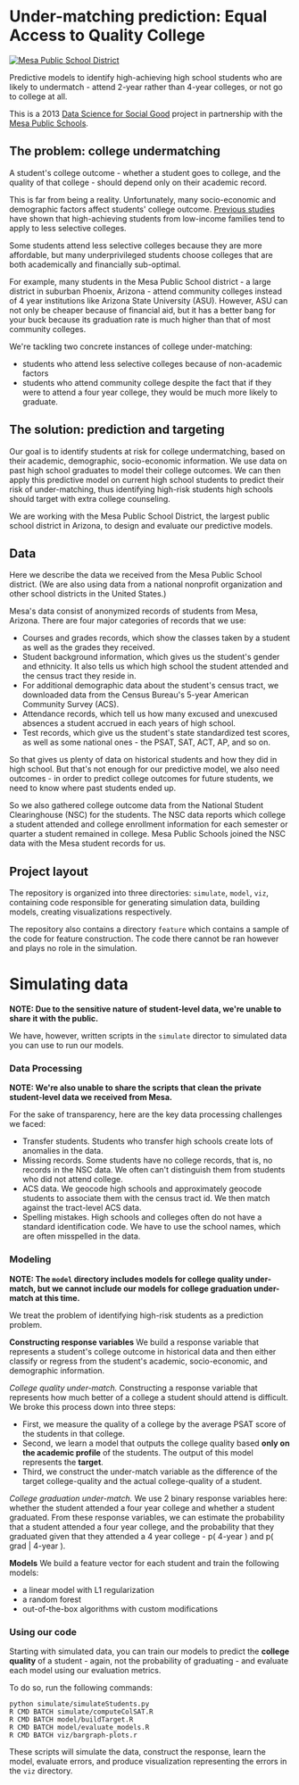 # Under-matching prediction: Equal Access to Quality College
[![Mesa Public School District](http://dssg.io/img/partners/mesa.png)](http://www.mpsaz.org)

Predictive models to identify high-achieving high school students who are likely to undermatch - attend 2-year rather than 4-year colleges, or not go to college at all.

This is a 2013 [Data Science for Social Good](http://www.dssg.io) project in partnership with the [Mesa Public Schools](http://www.mpsaz.org).

## The problem: college undermatching

A student's college outcome - whether a student goes to college, and the quality of that college - should depend only on their academic record. 

This is far from being a reality. Unfortunately, many socio-economic and demographic factors affect students' college outcome. [Previous studies](http://www.brookings.edu/~/media/projects/bpea/spring%202013/2013a_hoxby.pdf) have shown that high-achieving students from low-income families tend to apply to less selective colleges. 

Some students attend less selective colleges because they are more affordable, but many underprivileged students choose colleges that are both academically and financially sub-optimal. 

For example, many students in the Mesa Public School district - a large district in suburban Phoenix, Arizona - attend community colleges instead of 4 year institutions like Arizona State University (ASU). However, ASU can not only be cheaper because of financial aid, but it has a better bang for your buck because its graduation rate is much higher than that of most community colleges.

We're tackling two concrete instances of college under-matching:
* students who attend less selective colleges because of non-academic factors
* students who attend community college despite the fact that if they were to attend a four year college, they would be much more likely to graduate. 

## The solution: prediction and targeting
Our goal is to identify students at risk for college undermatching, based on their academic, demographic, socio-economic information. We use data on past high school graduates to model their college outcomes. We can then apply this predictive model on current high school students to predict their risk of under-matching, thus identifying high-risk students high schools should target with extra college counseling. 

We are working with the Mesa Public School District, the largest public school district in Arizona, to design and evaluate our predictive models.  

## Data
Here we describe the data we received from the Mesa Public School district. (We are also using data from a national nonprofit organization and other school districts in the United States.)

Mesa's data consist of anonymized records of students from Mesa, Arizona. There are four major categories of records that we use:

* Courses and grades records, which show the classes taken by a student as well as the grades they received.
* Student background information, which gives us the student's gender and ethnicity. It also tells us which high school the student attended and the census tract they reside in. 
* For additional demographic data about the student's census tract, we downloaded data from the Census Bureau's 5-year American Community Survey (ACS).
* Attendance records, which tell us how many excused and unexcused absences a student accrued in each years of high school.
* Test records, which give us the student's state standardized test scores, as well as some national ones - the PSAT, SAT, ACT, AP, and so on.

So that gives us plenty of data on historical students and how they did in high school. But that's not enough for our predictive model, we also need outcomes - in order to predict college outcomes for future students, we need to know where past students ended up.

So we also gathered college outcome data from the National Student Clearinghouse (NSC) for the students. The NSC data reports which college a student attended and college enrollment information for each semester or quarter a student remained in college. Mesa Public Schools joined the NSC data with the Mesa student records for us.

## Project layout

The repository is organized into three directories: `simulate`, `model`, `viz`, containing code responsible for generating simulation data, building models, creating visualizations respectively.

The repository also contains a directory `feature` which contains a sample of the code for feature construction. The code there cannot be ran however and plays no role in the simulation.

# Simulating data
**NOTE: Due to the sensitive nature of student-level data, we're unable to share it with the public.** 

We have, however, written scripts in the `simulate` director to simulated data you can use to run our models.

### Data Processing
**NOTE: We're also unable to share the scripts that clean the private student-level data we received from Mesa.** 

For the sake of transparency, here are the key data processing challenges we faced:

* Transfer students. Students who transfer high schools create lots of anomalies in the data.
* Missing records. Some students have no college records, that is, no records in the NSC data. We often can't distinguish them from students who did not attend college.
* ACS data. We geocode high schools and approximately geocode students to associate them with the census tract id. We then match against the tract-level ACS data.
* Spelling mistakes. High schools and colleges often do not have a standard identification code. We have to use the school names, which are often misspelled in the data.

### Modeling
**NOTE: The `model` directory includes models for college quality under-match, but we cannot include our models for college graduation under-match at this time.**

We treat the problem of identifying high-risk students as a prediction problem. 

**Constructing response variables**
We build a response variable that represents a student's college outcome in historical data and then either classify or regress from the student's academic, socio-economic, and demographic information.

*College quality under-match.* Constructing a response variable that represents how much better of a college a student should attend is difficult. We broke this process down into three steps: 
* First, we measure the quality of a college by the average PSAT score of the students in that college. 
* Second, we learn a model that outputs the college quality based **only on the academic profile** of the students. The output of this model represents the **target**. 
* Third, we construct the under-match variable as the difference of the target college-quality and the actual college-quality of a student. 

*College graduation under-match.* We use 2 binary response variables here: whether the student attended a four year college and whether a student graduated. From these response variables, we can estimate the probability that a student attended a four year college, and the probability that they graduated given that they attended a 4 year college - p( 4-year ) and p( grad | 4-year ).   

**Models**
 We build a feature vector for each student and train the following models:

- a linear model with L1 regularization 
- a random forest 
- out-of-the-box algorithms with custom modifications

### Using our code
Starting with simulated data, you can train our models to predict the **college quality** of a student - again, not the probability of graduating - and evaluate each model using our evaluation metrics.

To do so, run the following commands:

```
python simulate/simulateStudents.py
R CMD BATCH simulate/computeColSAT.R
R CMD BATCH model/buildTarget.R
R CMD BATCH model/evaluate_models.R
R CMD BATCH viz/bargraph-plots.r
```

These scripts will simulate the data, construct the response, learn the model, evaluate errors, and produce visualization representing the errors in the `viz` directory.
